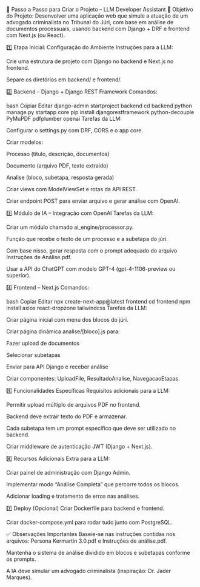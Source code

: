 🧾 Passo a Passo para Criar o Projeto – LLM Developer Assistant
🔹 Objetivo do Projeto:
Desenvolver uma aplicação web que simule a atuação de um advogado criminalista no Tribunal do Júri, com base em análise de documentos processuais, usando backend com Django + DRF e frontend com Next.js (ou React).

1️⃣ Etapa Inicial: Configuração do Ambiente
Instruções para a LLM:

Crie uma estrutura de projeto com Django no backend e Next.js no frontend.

Separe os diretórios em backend/ e frontend/.

2️⃣ Backend – Django + Django REST Framework
Comandos:

bash
Copiar
Editar
django-admin startproject backend
cd backend
python manage.py startapp core
pip install djangorestframework python-decouple PyMuPDF pdfplumber openai
Tarefas da LLM:

Configurar o settings.py com DRF, CORS e o app core.

Criar modelos:

Processo (titulo, descrição, documentos)

Documento (arquivo PDF, texto extraído)

Analise (bloco, subetapa, resposta gerada)

Criar views com ModelViewSet e rotas da API REST.

Criar endpoint POST para enviar arquivo e gerar análise com OpenAI.

3️⃣ Módulo de IA – Integração com OpenAI
Tarefas da LLM:

Criar um módulo chamado ai_engine/processor.py.

Função que recebe o texto de um processo e a subetapa do júri.

Com base nisso, gerar resposta com o prompt adequado do arquivo Instruções de Análise.pdf.

Usar a API do ChatGPT com modelo GPT-4 (gpt-4-1106-preview ou superior).

4️⃣ Frontend – Next.js
Comandos:

bash
Copiar
Editar
npx create-next-app@latest frontend
cd frontend
npm install axios react-dropzone tailwindcss
Tarefas da LLM:

Criar página inicial com menu dos blocos do júri.

Criar página dinâmica analise/[bloco].js para:

Fazer upload de documentos

Selecionar subetapas

Enviar para API Django e receber análise

Criar componentes: UploadFile, ResultadoAnalise, NavegacaoEtapas.

5️⃣ Funcionalidades Específicas
Requisitos adicionais para a LLM:

Permitir upload múltiplo de arquivos PDF no frontend.

Backend deve extrair texto do PDF e armazenar.

Cada subetapa tem um prompt específico que deve ser utilizado no backend.

Criar middleware de autenticação JWT (Django + Next.js).

6️⃣ Recursos Adicionais
Extra para a LLM:

Criar painel de administração com Django Admin.

Implementar modo “Análise Completa” que percorre todos os blocos.

Adicionar loading e tratamento de erros nas análises.

7️⃣ Deploy (Opcional)
Criar Dockerfile para backend e frontend.

Criar docker-compose.yml para rodar tudo junto com PostgreSQL.

✅ Observações Importantes
Baseie-se nas instruções contidas nos arquivos: Persona Kermartin 3.0.pdf e Instruções de análise.pdf.

Mantenha o sistema de análise dividido em blocos e subetapas conforme os prompts.

A IA deve simular um advogado criminalista (inspiração: Dr. Jader Marques).


